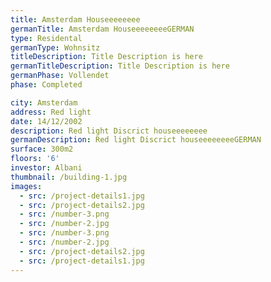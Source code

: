 ```yaml
---
title: Amsterdam Houseeeeeeee
germanTitle: Amsterdam HouseeeeeeeeGERMAN
type: Residental
germanType: Wohnsitz
titleDescription: Title Description is here
germanTitleDescription: Title Description is here
germanPhase: Vollendet
phase: Completed

city: Amsterdam
address: Red light
date: 14/12/2002
description: Red light Discrict houseeeeeeee
germanDescription: Red light Discrict houseeeeeeeeGERMAN
surface: 300m2
floors: '6'
investor: Albani
thumbnail: /building-1.jpg
images:
  - src: /project-details1.jpg
  - src: /project-details2.jpg
  - src: /number-3.png
  - src: /number-2.jpg
  - src: /number-3.png
  - src: /number-2.jpg
  - src: /project-details2.jpg
  - src: /project-details1.jpg
---
```

